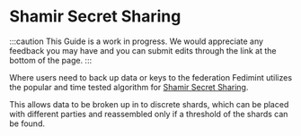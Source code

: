 # Shamir Secret Sharing

:::caution
This Guide is a work in progress.  We would appreciate any feedback you may have and you can submit edits through the link at the bottom of the page.
:::

Where users need to back up data or keys to the federation Fedimint utilizes the popular and time tested algorithm for [Shamir Secret Sharing](https://en.wikipedia.org/wiki/Shamir%27s_Secret_Sharing). 

This allows data to be broken up in to discrete shards, which can be placed with different parties and reassembled only if a threshold of the shards can be found. 
